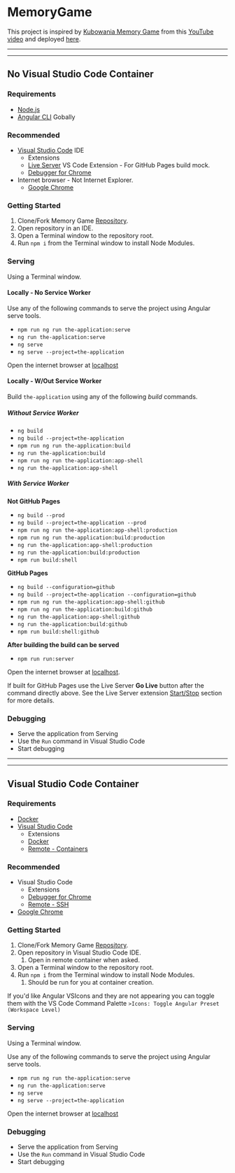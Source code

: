 # MemoryGame

This project is inspired by [Kubowania Memory Game](https://github.com/kubowania/memory-game) from this [YouTube video](https://www.youtube.com/watch?v=lhNdUVh3qCc) and deployed [here](https://tedaky.github.io/memory-game/).

---
---

## No Visual Studio Code Container

### Requirements

* [Node.js](https://nodejs.org/)
* [Angular CLI](https://angular.io/guide/setup-local) Gobally

### Recommended

* [Visual Studio Code](https://code.visualstudio.com/) IDE
  * Extensions
  * [Live Server](https://marketplace.visualstudio.com/items?itemName=ritwickdey.LiveServer) VS Code Extension - For GitHub Pages build mock.
  * [Debugger for Chrome](https://marketplace.visualstudio.com/items?itemName=msjsdiag.debugger-for-chrome)
* Internet browser - Not Internet Explorer.
  * [Google Chrome](https://www.google.com/chrome/)

### Getting Started

1. Clone/Fork Memory Game [Repository](https://github.com/tedaky/memory-game).
1. Open repository in an IDE.
1. Open a Terminal window to the repository root.
1. Run `npm i` from the Terminal window to install Node Modules.

### Serving

Using a Terminal window.

#### Locally - No Service Worker

Use any of the following commands to serve the project using Angular serve tools.

* `npm run ng run the-application:serve`
* `ng run the-application:serve`
* `ng serve`
* `ng serve --project=the-application`

Open the internet browser at [localhost](http://localhost:4200)

#### Locally - W/Out Service Worker

Build `the-application` using any of the following *build* commands.

##### Without Service Worker

* `ng build`
* `ng build --project=the-application`
* `npm run ng run the-application:build`
* `ng run the-application:build`
* `npm run ng run the-application:app-shell`
* `ng run the-application:app-shell`

##### With Service Worker

**Not GitHub Pages**

* `ng build --prod`
* `ng build --project=the-application --prod`
* `npm run ng run the-application:app-shell:production`
* `npm run ng run the-application:build:production`
* `ng run the-application:app-shell:production`
* `ng run the-application:build:production`
* `npm run build:shell`

**GitHub Pages**

* `ng build --configuration=github`
* `ng build --project=the-application --configuration=github`
* `npm run ng run the-application:app-shell:github`
* `npm run ng run the-application:build:github`
* `ng run the-application:app-shell:github`
* `ng run the-application:build:github`
* `npm run build:shell:github`

**After building the build can be served**

* `npm run run:server`

Open the internet browser at [localhost](http://localhost:8080).

If built for GitHub Pages use the Live Server **Go Live** button after the command directly above. See the Live Server extension [Start/Stop](https://marketplace.visualstudio.com/items?itemName=ritwickdey.LiveServer#shortcuts-to-startstop-server) section for more details.

### Debugging

* Serve the application from Serving
* Use the `Run` command in Visual Studio Code
* Start debugging

---
---

## Visual Studio Code Container

### Requirements

* [Docker](https://www.docker.com/products/docker-desktop)
* [Visual Studio Code](https://code.visualstudio.com/)
  * Extensions
  * [Docker](https://marketplace.visualstudio.com/items?itemName=ms-azuretools.vscode-docker)
  * [Remote - Containers](https://marketplace.visualstudio.com/items?itemName=ms-vscode-remote.remote-containers)

### Recommended

* Visual Studio Code
  * Extensions
  * [Debugger for Chrome](https://marketplace.visualstudio.com/items?itemName=msjsdiag.debugger-for-chrome)
  * [Remote - SSH](https://marketplace.visualstudio.com/items?itemName=ms-vscode-remote.remote-ssh)
* [Google Chrome](https://www.google.com/chrome/)

### Getting Started

1. Clone/Fork Memory Game [Repository](https://github.com/tedaky/memory-game).
1. Open repository in Visual Studio Code IDE.
   1. Open in remote container when asked.
1. Open a Terminal window to the repository root.
1. Run `npm i` from the Terminal window to install Node Modules.
   1. Should be run for you at container creation.

If you'd like Angular VSIcons and they are not appearing you can toggle them with the VS Code Command Palette `>Icons: Toggle Angular Preset (Workspace Level)`

### Serving

Using a Terminal window.

Use any of the following commands to serve the project using Angular serve tools.

* `npm run ng run the-application:serve`
* `ng run the-application:serve`
* `ng serve`
* `ng serve --project=the-application`

Open the internet browser at [localhost](http://localhost:4200)

### Debugging

* Serve the application from Serving
* Use the `Run` command in Visual Studio Code
* Start debugging
